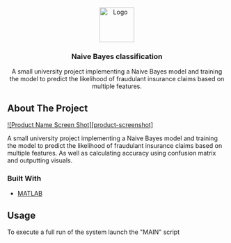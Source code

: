 

<!-- PROJECT LOGO -->
<br />
<p align="center">
  <a href="https://github.com/dannyleewalasek/DSS">
    <img src="images/logo.png" alt="Logo" width="80" height="80">
  </a>

  <h3 align="center">Naive Bayes classification</h3>

  <p align="center">
    A small university project implementing a Naive Bayes model and training the model
    to predict the likelihood of fraudulant insurance claims based on multiple features.
    <br />
  </p>
</p>

<!-- ABOUT THE PROJECT -->
## About The Project

[![Product Name Screen Shot][product-screenshot]](https://example.com)

A small university project implementing a Naive Bayes model and training the model
to predict the likelihood of fraudulant insurance claims based on multiple features.
As well as calculating accuracy using confusion matrix and outputting visuals.


### Built With

* [MATLAB]()


<!-- USAGE EXAMPLES -->
## Usage

To execute a full run of the system launch the "MAIN" script

